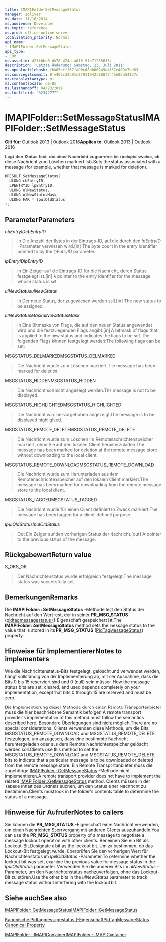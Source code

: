 ```yaml
---
title: IMAPIFolderSetMessageStatus
manager: soliver
ms.date: 11/16/2014
ms.audience: Developer
ms.topic: reference
ms.prod: office-online-server
localization_priority: Normal
api_name:
- IMAPIFolder.SetMessageStatus
api_type:
- COM
ms.assetid: 42ffbbe0-d678-474a-a016-91c71255613e
description: 'Letzte Änderung: Samstag, 23. Juli 2011'
ms.openlocfilehash: fbb05efff67fa90c68db86249d4657e489e7bd63
ms.sourcegitcommit: 8fe462c32b91c87911942c188f3445e85a54137c
ms.translationtype: MT
ms.contentlocale: de-DE
ms.lasthandoff: 04/23/2019
ms.locfileid: "32342777"
---
```

# <a name="imapifoldersetmessagestatus"></a><span data-ttu-id="a4a9e-103">IMAPIFolder::SetMessageStatus</span><span class="sxs-lookup"><span data-stu-id="a4a9e-103">IMAPIFolder::SetMessageStatus</span></span>

  
  
<span data-ttu-id="a4a9e-104">**Gilt für**: Outlook 2013 | Outlook 2016</span><span class="sxs-lookup"><span data-stu-id="a4a9e-104">**Applies to**: Outlook 2013 | Outlook 2016</span></span> 
  
<span data-ttu-id="a4a9e-105">Legt den Status fest, der einer Nachricht zugeordnet ist (beispielsweise, ob diese Nachricht zum Löschen markiert ist).</span><span class="sxs-lookup"><span data-stu-id="a4a9e-105">Sets the status associated with a message (for example, whether that message is marked for deletion).</span></span>
  
```cpp
HRESULT SetMessageStatus(
  ULONG cbEntryID,
  LPENTRYID lpEntryID,
  ULONG ulNewStatus,
  ULONG ulNewStatusMask,
  ULONG FAR * lpulOldStatus
);
```

## <a name="parameters"></a><span data-ttu-id="a4a9e-106">Parameter</span><span class="sxs-lookup"><span data-stu-id="a4a9e-106">Parameters</span></span>

 <span data-ttu-id="a4a9e-107">_cbEntryID_</span><span class="sxs-lookup"><span data-stu-id="a4a9e-107">_cbEntryID_</span></span>
  
> <span data-ttu-id="a4a9e-108">in Die Anzahl der Bytes in der Eintrags-ID, auf die durch den _lpEntryID_ -Parameter verwiesen wird.</span><span class="sxs-lookup"><span data-stu-id="a4a9e-108">[in] The byte count in the entry identifier pointed to by the  _lpEntryID_ parameter.</span></span> 
    
 <span data-ttu-id="a4a9e-109">_lpEntryID_</span><span class="sxs-lookup"><span data-stu-id="a4a9e-109">_lpEntryID_</span></span>
  
> <span data-ttu-id="a4a9e-110">in Ein Zeiger auf die Eintrags-ID für die Nachricht, deren Status festgelegt ist.</span><span class="sxs-lookup"><span data-stu-id="a4a9e-110">[in] A pointer to the entry identifier for the message whose status is set.</span></span>
    
 <span data-ttu-id="a4a9e-111">_ulNewStatus_</span><span class="sxs-lookup"><span data-stu-id="a4a9e-111">_ulNewStatus_</span></span>
  
> <span data-ttu-id="a4a9e-112">in Der neue Status, der zugewiesen werden soll.</span><span class="sxs-lookup"><span data-stu-id="a4a9e-112">[in] The new status to be assigned.</span></span> 
    
 <span data-ttu-id="a4a9e-113">_ulNewStatusMask_</span><span class="sxs-lookup"><span data-stu-id="a4a9e-113">_ulNewStatusMask_</span></span>
  
> <span data-ttu-id="a4a9e-114">in Eine Bitmaske von Flags, die auf den neuen Status angewendet wird und die festzulegenden Flags angibt.</span><span class="sxs-lookup"><span data-stu-id="a4a9e-114">[in] A bitmask of flags that is applied to the new status and indicates the flags to be set.</span></span> <span data-ttu-id="a4a9e-115">Die folgenden Flags können festgelegt werden:</span><span class="sxs-lookup"><span data-stu-id="a4a9e-115">The following flags can be set:</span></span>
    
<span data-ttu-id="a4a9e-116">MSGSTATUS_DELMARKED</span><span class="sxs-lookup"><span data-stu-id="a4a9e-116">MSGSTATUS_DELMARKED</span></span> 
  
> <span data-ttu-id="a4a9e-117">Die Nachricht wurde zum Löschen markiert.</span><span class="sxs-lookup"><span data-stu-id="a4a9e-117">The message has been marked for deletion.</span></span>
    
<span data-ttu-id="a4a9e-118">MSGSTATUS_HIDDEN</span><span class="sxs-lookup"><span data-stu-id="a4a9e-118">MSGSTATUS_HIDDEN</span></span> 
  
> <span data-ttu-id="a4a9e-119">Die Nachricht soll nicht angezeigt werden.</span><span class="sxs-lookup"><span data-stu-id="a4a9e-119">The message is not to be displayed.</span></span>
    
<span data-ttu-id="a4a9e-120">MSGSTATUS_HIGHLIGHTED</span><span class="sxs-lookup"><span data-stu-id="a4a9e-120">MSGSTATUS_HIGHLIGHTED</span></span> 
  
> <span data-ttu-id="a4a9e-121">Die Nachricht wird hervorgehoben angezeigt.</span><span class="sxs-lookup"><span data-stu-id="a4a9e-121">The message is to be displayed highlighted.</span></span>
    
<span data-ttu-id="a4a9e-122">MSGSTATUS_REMOTE_DELETE</span><span class="sxs-lookup"><span data-stu-id="a4a9e-122">MSGSTATUS_REMOTE_DELETE</span></span> 
  
> <span data-ttu-id="a4a9e-123">Die Nachricht wurde zum Löschen im Remotenachrichtenspeicher markiert, ohne Sie auf den lokalen Client herunterzuladen.</span><span class="sxs-lookup"><span data-stu-id="a4a9e-123">The message has been marked for deletion at the remote message store without downloading to the local client.</span></span>
    
<span data-ttu-id="a4a9e-124">MSGSTATUS_REMOTE_DOWNLOAD</span><span class="sxs-lookup"><span data-stu-id="a4a9e-124">MSGSTATUS_REMOTE_DOWNLOAD</span></span> 
  
> <span data-ttu-id="a4a9e-125">Die Nachricht wurde zum Herunterladen aus dem Remotenachrichtenspeicher auf den lokalen Client markiert.</span><span class="sxs-lookup"><span data-stu-id="a4a9e-125">The message has been marked for downloading from the remote message store to the local client.</span></span>
    
<span data-ttu-id="a4a9e-126">MSGSTATUS_TAGGED</span><span class="sxs-lookup"><span data-stu-id="a4a9e-126">MSGSTATUS_TAGGED</span></span> 
  
> <span data-ttu-id="a4a9e-127">Die Nachricht wurde für einen Client definierten Zweck markiert.</span><span class="sxs-lookup"><span data-stu-id="a4a9e-127">The message has been tagged for a client-defined purpose.</span></span>
    
 <span data-ttu-id="a4a9e-128">_lpulOldStatus_</span><span class="sxs-lookup"><span data-stu-id="a4a9e-128">_lpulOldStatus_</span></span>
  
> <span data-ttu-id="a4a9e-129">Out Ein Zeiger auf den vorherigen Status der Nachricht.</span><span class="sxs-lookup"><span data-stu-id="a4a9e-129">[out] A pointer to the previous status of the message.</span></span>
    
## <a name="return-value"></a><span data-ttu-id="a4a9e-130">Rückgabewert</span><span class="sxs-lookup"><span data-stu-id="a4a9e-130">Return value</span></span>

<span data-ttu-id="a4a9e-131">S_OK</span><span class="sxs-lookup"><span data-stu-id="a4a9e-131">S_OK</span></span> 
  
> <span data-ttu-id="a4a9e-132">Der Nachrichtenstatus wurde erfolgreich festgelegt.</span><span class="sxs-lookup"><span data-stu-id="a4a9e-132">The message status was successfully set.</span></span>
    
## <a name="remarks"></a><span data-ttu-id="a4a9e-133">Bemerkungen</span><span class="sxs-lookup"><span data-stu-id="a4a9e-133">Remarks</span></span>

<span data-ttu-id="a4a9e-134">Die **IMAPIFolder:: SetMessageStatus** -Methode legt den Status der Nachricht auf den Wert fest, der in seiner **PR_MSG_STATUS** ([pidtagmessagestatus (](pidtagmessagestatus-canonical-property.md))-Eigenschaft gespeichert ist.</span><span class="sxs-lookup"><span data-stu-id="a4a9e-134">The **IMAPIFolder::SetMessageStatus** method sets the message status to the value that is stored in its **PR_MSG_STATUS** ([PidTagMessageStatus](pidtagmessagestatus-canonical-property.md)) property.</span></span> 
  
## <a name="notes-to-implementers"></a><span data-ttu-id="a4a9e-135">Hinweise für Implementierer</span><span class="sxs-lookup"><span data-stu-id="a4a9e-135">Notes to implementers</span></span>

<span data-ttu-id="a4a9e-136">Wie die Nachrichtenstatus-Bits festgelegt, gelöscht und verwendet werden, hängt vollständig von der Implementierung ab, mit der Ausnahme, dass die Bits 0 bis 15 reserviert sind und 0 (null) sein müssen.</span><span class="sxs-lookup"><span data-stu-id="a4a9e-136">How the message status bits are set, cleared, and used depends completely on your implementation, except that bits 0 through 15 are reserved and must be zero.</span></span> 
  
<span data-ttu-id="a4a9e-137">Die Implementierung dieser Methode durch einen Remote Transportanbieter muss die hier beschriebene Semantik befolgen.</span><span class="sxs-lookup"><span data-stu-id="a4a9e-137">A remote transport provider's implementation of this method must follow the semantics described here.</span></span> <span data-ttu-id="a4a9e-138">Besondere Überlegungen sind nicht möglich.</span><span class="sxs-lookup"><span data-stu-id="a4a9e-138">There are no special considerations.</span></span> <span data-ttu-id="a4a9e-139">Clients verwenden diese Methode, um die Bits MSGSTATUS_REMOTE_DOWNLOAD und MSGSTATUS_REMOTE_DELETE festzulegen, um anzugeben, dass eine bestimmte Nachricht heruntergeladen oder aus dem Remote Nachrichtenspeicher gelöscht werden soll.</span><span class="sxs-lookup"><span data-stu-id="a4a9e-139">Clients use this method to set the MSGSTATUS_REMOTE_DOWNLOAD and MSGSTATUS_REMOTE_DELETE bits to indicate that a particular message is to be downloaded or deleted from the remote message store.</span></span> <span data-ttu-id="a4a9e-140">Ein Remote Transportanbieter muss die zugehörige [IMAPIFolder:: GetMessageStatus](imapifolder-getmessagestatus.md) -Methode nicht implementieren.</span><span class="sxs-lookup"><span data-stu-id="a4a9e-140">A remote transport provider does not have to implement the related [IMAPIFolder::GetMessageStatus](imapifolder-getmessagestatus.md) method.</span></span> <span data-ttu-id="a4a9e-141">Clients müssen in der Tabelle Inhalt des Ordners suchen, um den Status einer Nachricht zu bestimmen.</span><span class="sxs-lookup"><span data-stu-id="a4a9e-141">Clients must look in the folder's contents table to determine the status of a message.</span></span> 
  
## <a name="notes-to-callers"></a><span data-ttu-id="a4a9e-142">Hinweise für Aufrufer</span><span class="sxs-lookup"><span data-stu-id="a4a9e-142">Notes to callers</span></span>

<span data-ttu-id="a4a9e-143">Sie können die **PR_MSG_STATUS** -Eigenschaft einer Nachricht verwenden, um einen Nachrichten Sperrvorgang mit anderen Clients auszuhandeln.</span><span class="sxs-lookup"><span data-stu-id="a4a9e-143">You can use the **PR_MSG_STATUS** property of a message to negotiate a message lockout operation with other clients.</span></span> <span data-ttu-id="a4a9e-144">Benennen Sie ein Bit als Lockout-Bit.</span><span class="sxs-lookup"><span data-stu-id="a4a9e-144">Designate a bit as the lockout bit.</span></span> <span data-ttu-id="a4a9e-145">Um zu bestimmen, ob das Lockout-Bit festgelegt wurde, überprüfen Sie den vorherigen Wert für Nachrichtenstatus im _lpulOldStatus_ -Parameter.</span><span class="sxs-lookup"><span data-stu-id="a4a9e-145">To determine whether the lockout bit was set, examine the previous value for message status in the  _lpulOldStatus_ parameter.</span></span> <span data-ttu-id="a4a9e-146">Verwenden Sie die anderen Bits im _ulNewStatus_ -Parameter, um den Nachrichtenstatus nachzuverfolgen, ohne das Lockout-Bit zu stören.</span><span class="sxs-lookup"><span data-stu-id="a4a9e-146">Use the other bits in the  _ulNewStatus_ parameter to track message status without interfering with the lockout bit.</span></span> 
  
## <a name="see-also"></a><span data-ttu-id="a4a9e-147">Siehe auch</span><span class="sxs-lookup"><span data-stu-id="a4a9e-147">See also</span></span>



[<span data-ttu-id="a4a9e-148">IMAPIFolder::GetMessageStatus</span><span class="sxs-lookup"><span data-stu-id="a4a9e-148">IMAPIFolder::GetMessageStatus</span></span>](imapifolder-getmessagestatus.md)
  
[<span data-ttu-id="a4a9e-149">Kanonische Pidtagmessagestatus (-Eigenschaft</span><span class="sxs-lookup"><span data-stu-id="a4a9e-149">PidTagMessageStatus Canonical Property</span></span>](pidtagmessagestatus-canonical-property.md)
  
[<span data-ttu-id="a4a9e-150">IMAPIFolder : IMAPIContainer</span><span class="sxs-lookup"><span data-stu-id="a4a9e-150">IMAPIFolder : IMAPIContainer</span></span>](imapifolderimapicontainer.md)

